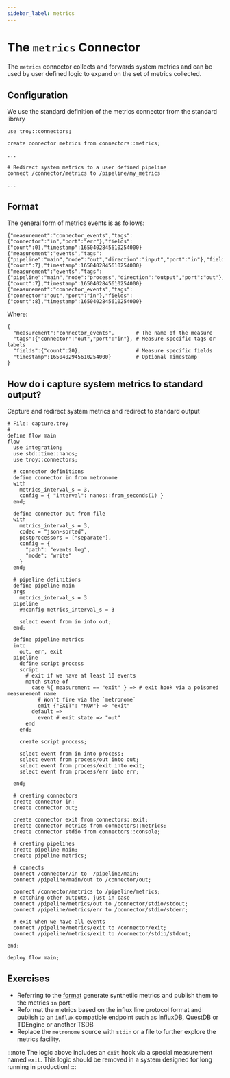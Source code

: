 ```yaml
---
sidebar_label: metrics
---
```


# The `metrics` Connector

The `metrics` connector collects and forwards system metrics and can be used by user defined
logic to expand on the set of metrics collected.

## Configuration

We use the standard definition of the metrics connector from the standard library

```troy
use troy::connectors;

create connector metrics from connectors::metrics;

...
 
# Redirect system metrics to a user defined pipeline
connect /connector/metrics to /pipeline/my_metrics

...

```

## Format

The general form of metrics events is as follows:

```tremor
{"measurement":"connector_events","tags":{"connector":"in","port":"err"},"fields":{"count":0},"timestamp":1650402845610254000}
{"measurement":"events","tags":{"pipeline":"main","node":"out","direction":"input","port":"in"},"fields":{"count":7},"timestamp":1650402845610254000}
{"measurement":"events","tags":{"pipeline":"main","node":"process","direction":"output","port":"out"},"fields":{"count":7},"timestamp":1650402845610254000}
{"measurement":"connector_events","tags":{"connector":"out","port":"in"},"fields":{"count":8},"timestamp":1650402845610254000}
```

Where:

```tremor
{ 
  "measurement":"connector_events",       # The name of the measure
  "tags":{"connector":"out","port":"in"}, # Measure specific tags or labels
  "fields":{"count":20},                  # Measure specific fields
  "timestamp":1650402945610254000}        # Optional Timestamp
}
```


## How do i capture system metrics to standard output?

Capture and redirect system metrics and redirect to standard output

```troy
# File: capture.troy
#
define flow main
flow
  use integration;
  use std::time::nanos;
  use troy::connectors;

  # connector definitions
  define connector in from metronome
  with
    metrics_interval_s = 3,
    config = { "interval": nanos::from_seconds(1) }
  end;

  define connector out from file
  with
    metrics_interval_s = 3,
    codec = "json-sorted",
    postprocessors = ["separate"],
    config = {
      "path": "events.log",
      "mode": "write"
    }
  end;

  # pipeline definitions
  define pipeline main
  args
    metrics_interval_s = 3
  pipeline
    #!config metrics_interval_s = 3

    select event from in into out;
  end;
  
  define pipeline metrics
  into 
    out, err, exit
  pipeline
    define script process
    script
      # exit if we have at least 10 events
      match state of
        case %{ measurement == "exit" } => # exit hook via a poisoned measurement name
          # Won't fire via the `metronome`
          emit {"EXIT": "NOW"} => "exit"
        default =>
          event # emit state => "out"
      end
    end;

    create script process;

    select event from in into process;
    select event from process/out into out;
    select event from process/exit into exit;
    select event from process/err into err;

  end;

  # creating connectors
  create connector in;
  create connector out;

  create connector exit from connectors::exit;
  create connector metrics from connectors::metrics;
  create connector stdio from connectors::console;

  # creating pipelines
  create pipeline main;
  create pipeline metrics;

  # connects
  connect /connector/in to  /pipeline/main;
  connect /pipeline/main/out to /connector/out;

  connect /connector/metrics to /pipeline/metrics;
  # catching other outputs, just in case
  connect /pipeline/metrics/out to /connector/stdio/stdout;
  connect /pipeline/metrics/err to /connector/stdio/stderr;

  # exit when we have all events
  connect /pipeline/metrics/exit to /connector/exit;
  connect /pipeline/metrics/exit to /connector/stdio/stdout;

end;

deploy flow main;
```

## Exercises

* Referring to the [format](#format) generate synthetiic metrics and publish them
   to the metrics `in` port
* Reformat the metrics based on the influx line protocol format and publish to an
   `influx` compatible endpoint such as InfluxDB, QuestDB or TDEngine or another TSDB
* Replace the `metronome` source with `stdin` or a file to further explore the metrics
  facility.

:::note
The logic above includes an `exit` hook via a special measurement named `exit`.
This logic should be removed in a system designed for long running in production!
:::

